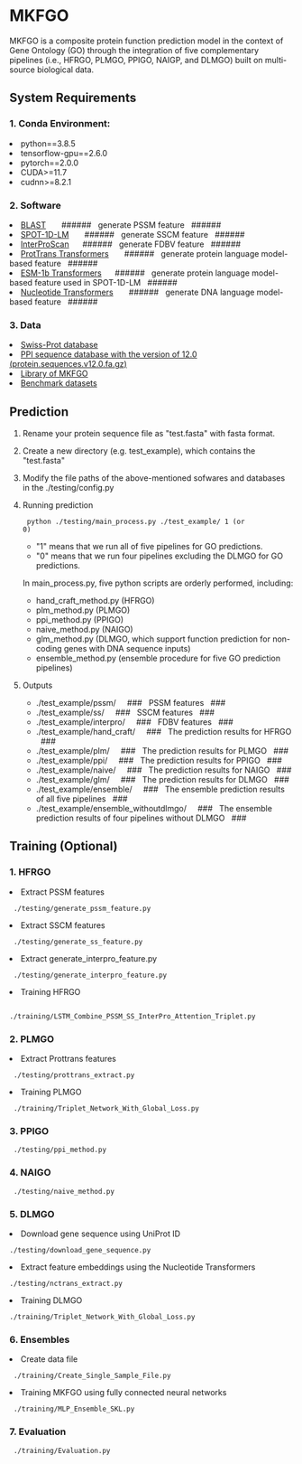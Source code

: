 # MKFGO

MKFGO is a composite protein function prediction model in the context of Gene Ontology (GO) through the integration of five complementary pipelines (i.e., HFRGO, PLMGO, PPIGO, NAIGP, and DLMGO) built on multi-source biological data. 

## System Requirements
### 1. Conda Environment: 
<li> python==3.8.5  </li>
  
<li> tensorflow-gpu==2.6.0 </li>  
  
<li> pytorch==2.0.0  </li>
   
<li> CUDA>=11.7  </li>
   
<li> cudnn>=8.2.1 </li>  


### 2. Software  
<li> <a href="https://ftp.ncbi.nlm.nih.gov/blast/executables/blast+/LATEST/">BLAST</a> &nbsp&nbsp&nbsp&nbsp&nbsp&nbsp###### &nbsp generate PSSM feature &nbsp ###### </li>
  
<li> <a href="https://github.com/jas-preet/SPOT-1D-LM">SPOT-1D-LM</a> &nbsp&nbsp&nbsp&nbsp&nbsp&nbsp######   &nbsp generate SSCM feature &nbsp ######  </li>
  
<li> <a href="https://www.ebi.ac.uk/interpro/download/">InterProScan</a>&nbsp&nbsp&nbsp&nbsp&nbsp&nbsp###### &nbsp generate FDBV feature &nbsp ######  </li>
  
<li> <a href="https://github.com/agemagician/ProtTrans">ProtTrans Transformers</a> &nbsp&nbsp&nbsp&nbsp&nbsp&nbsp###### &nbsp generate protein language model-based feature &nbsp ######  </li>

<li> <a href="https://github.com/facebookresearch/esm">ESM-1b Transformers</a>&nbsp&nbsp&nbsp&nbsp&nbsp&nbsp######  &nbsp generate protein language model-based feature used in SPOT-1D-LM &nbsp ###### </li>
  
<li> <a href="https://github.com/instadeepai/nucleotide-transformer">Nucleotide Transformers</a> &nbsp&nbsp&nbsp&nbsp&nbsp&nbsp######  &nbsp generate DNA language model-based feature &nbsp ######  </li>  

### 3. Data
<li> <a href="https://www.uniprot.org/help/downloads">Swiss-Prot database</a>  </li>
  
<li> <a href="https://string-db.org/cgi/download">PPI sequence database with the version of 12.0 (protein.sequences.v12.0.fa.gz)</a>  </li>
  
<li> <a href="http://www.jcu-qiulab.com/static/servers/GOA/library.zip">Library of MKFGO </a>  </li>

<li> <a href="http://www.jcu-qiulab.com/static/servers/GOA/benchmark_dataset.zip">Benchmark datasets</a>  </li>
  

## Prediction
1. Rename your protein sequence file as "test.fasta" with fasta format.
2. Create a new directory (e.g. test_example), which contains the "test.fasta"  
3. Modify the file paths of the above-mentioned sofwares and databases in the ./testing/config.py
  
4. Running prediction
     
   <code> python ./testing/main_process.py ./test_example/ 1 (or 0)</code>
   <ul>
     
    <li> "1" means that we run all of five pipelines for GO predictions. </li>  
    <li>"0" means that we run four pipelines excluding the DLMGO for GO predictions. </li>
   </ul>

   In main_process.py, five python scripts are orderly performed, including:
   <ul>  
   <li> hand_craft_method.py (HFRGO) </li>
   <li> plm_method.py (PLMGO) </li>
   <li> ppi_method.py (PPIGO) </li>
   <li> naive_method.py  (NAIGO) </li>   
   <li> glm_method.py  (DLMGO, which support function prediction for non-coding genes with DNA sequence inputs) </li>
   <li> ensemble_method.py (ensemble procedure for five GO prediction pipelines) </li>
   </ul>
     
6. Outputs  
   <ul>
   <li> ./test_example/pssm/   &nbsp&nbsp&nbsp ### &nbsp PSSM features &nbsp ### </li>
   <li> ./test_example/ss/  &nbsp&nbsp&nbsp ### &nbsp SSCM features &nbsp ### </li>
   <li> ./test_example/interpro/   &nbsp&nbsp&nbsp ### &nbsp FDBV features &nbsp ### </li>
   <li> ./test_example/hand_craft/   &nbsp&nbsp&nbsp ### &nbsp The prediction results for HFRGO &nbsp ### </li>
   <li> ./test_example/plm/    &nbsp&nbsp&nbsp ### &nbsp The prediction results for PLMGO &nbsp ### </li>
   <li> ./test_example/ppi/    &nbsp&nbsp&nbsp ### &nbsp The prediction results for PPIGO &nbsp ### </li>
   <li> ./test_example/naive/    &nbsp&nbsp&nbsp ### &nbsp The prediction results for NAIGO &nbsp ### </li>
   <li> ./test_example/glm/    &nbsp&nbsp&nbsp ### &nbsp The prediction results for DLMGO &nbsp ### </li>
   <li> ./test_example/ensemble/    &nbsp&nbsp&nbsp ### &nbsp The ensemble prediction results of all five pipelines &nbsp ###</li>
   <li> ./test_example/ensemble_withoutdlmgo/    &nbsp&nbsp&nbsp ### &nbsp The ensemble prediction results of four pipelines without DLMGO &nbsp ### </li>         

## Training (Optional)
### 1. HFRGO
   <li> Extract PSSM features
     
   <code> ./testing/generate_pssm_feature.py</code>  
   </li>
     
   <li> Extract SSCM features  

   <code> ./testing/generate_ss_feature.py </code> 
   </li>
     
   <li> Extract generate_interpro_feature.py  
     
   <code> ./testing/generate_interpro_feature.py</code>  
   </li>
     
   <li> Training HFRGO  
     
   <code> ./training/LSTM_Combine_PSSM_SS_InterPro_Attention_Triplet.py</code>  
   </li>
   
### 2. PLMGO
   <li> Extract Prottrans features  
     
   <code> ./testing/prottrans_extract.py</code>  
   </li>
     
   <li> Training PLMGO  
     
   <code> ./training/Triplet_Network_With_Global_Loss.py </code>
   </li>
   
### 3. PPIGO
   <code> ./testing/ppi_method.py</code>
   
### 4. NAIGO
   <code> ./testing/naive_method.py </code>
   
### 5. DLMGO

   <li> Download gene sequence using UniProt ID  
     
   <code>./testing/download_gene_sequence.py</code>  
   </li>
         
   <li> Extract feature embeddings using the Nucleotide Transformers  
     
   <code>./testing/nctrans_extract.py</code>  
   </li>
         
   <li> Training DLMGO  
     
   <code>./training/Triplet_Network_With_Global_Loss.py</code>  
  </li>
  
### 6. Ensembles
   <li> Create data file  
     
   <code> ./training/Create_Single_Sample_File.py </code>  
   </li>
      
   <li> Training MKFGO using fully connected neural networks  
     
   <code> ./training/MLP_Ensemble_SKL.py  </code>
   </li>
   
### 7. Evaluation
<code> ./training/Evaluation.py </code>  




